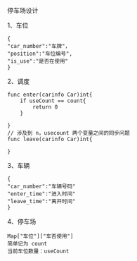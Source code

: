 停车场设计

1、车位

```
{
"car_number":"车牌"，
"position":"车位编号",
"is_use":"是否在使用"
}
```

2、调度

```golang
func enter(carinfo Car)int{
	if useCount == count{
		return 0
	}	
  
}
// 涉及到 n，usecount 两个变量之间的同步问题
func leave(carinfo Car)int{
  
}
```



3、车辆

```
{
"car_number":"车辆号码"
"enter_time":"进入时间"
"leave_time":"离开时间"
}
```

4、停车场

```
Map["车位"]["车否使用"]
简单记为 count
当前车位数量：useCount
```





